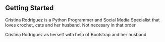 

## Getting Started

Cristina Rodriguez is a Python Programmer and Social Media Specialist that loves crochet, cats and her husband. Not necesary in that order

Cristina Rodriguez as herself with help of Bootstrap and her husband
